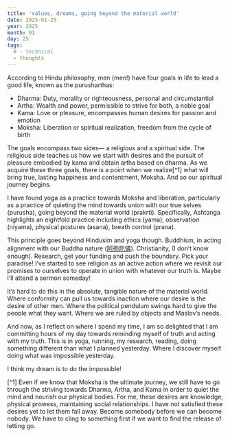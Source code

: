 ```yaml
---
title: 'values, dreams, going beyond the material world'
date: 2025-01-25
year: 2025
month: 01
day: 25
tags:
  # - technical
  - thoughts
---
```


According to Hindu philosophy, men (men!) have four goals in life to lead a good life, known as the purusharthas:
- Dharma: Duty, morality or righteousness, personal and circumstantial
- Artha: Wealth and power, permissible to strive for both, a noble goal
- Kama: Love or pleasure, encompasses human desires for passion and emotion
- Moksha: Liberation or spiritual realization, freedom from the cycle of birth

The goals encompass two sides— a religious and a spiritual side. The religious side teaches us how we start with desires and the pursuit of pleasure embodied by kama and obtain artha based on dharma. As we acquire these three goals, there is a point when we realize[^1] what will bring true, lasting happiness and contentment, Moksha. And so our spiritual journey begins. 

I have found yoga as a practice towards Moksha and liberation, particularly as a practice of quieting the mind towards union with our true selves (purusha), going beyond the material world (prakrti). Specifically, Ashtanga highlights an eightfold practice including ethics (yama), observation (niyama), physical postures (asana), breath control (prana). 

This principle goes beyond Hindusim and yoga though. Buddhism, in acting alignment with our Buddha nature ([阿弥陀佛](https://shaolintemple.com/amituofo/)). Christianity, (I don’t know enough). Research, get your funding and push the boundary. Pick your paradise! I’ve started to see religion as an active action where we revisit our promises to ourselves to operate in union with whatever our truth is. Maybe I’ll attend a sermon someday!

It’s hard to do this in the absolute, tangible nature of the material world. Where conformity can pull us towards inaction where our desire is the desire of other men. Where the political pendulum swings hard to give the people what they want. Where we are ruled by objects and Maslov’s needs. 

And now, as I reflect on where I spend my time, I am so delighted that I am committing hours of my day towards reminding myself of truth and acting with my truth. This is in yoga, running, my research, reading, doing something different than what I planned yesterday. Where I discover myself doing what was impossible yesterday. 

I think my dream is to do the impossible!


[^1] Even if we know that Moksha is the ultimate journey, we still have to go through the striving towards Dharma, Artha, and Kama in order to quiet the mind and nourish our physical bodies. For me, these desires are knowledge, physical prowess, maintaining social relationships. I have not satisfied these desires yet to let them fall away. Become somebody before we can become nobody. We have to cling to something first if we want to find the release of letting go. 